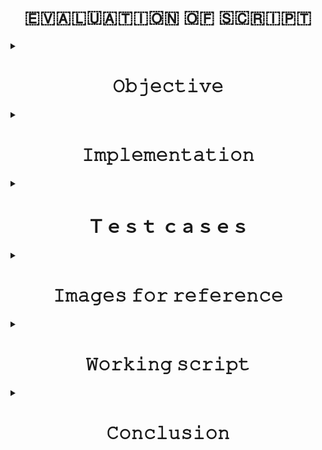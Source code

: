<h1 align="center">🇪‌🇻‌🇦‌🇱‌🇺‌🇦‌🇹‌🇮‌🇴‌🇳‌ 🇴‌🇫‌ 🇸‌🇨‌🇷‌🇮‌🇵‌🇹‌</h1>
<details>
<summary><h1 align="center">𝙾𝚋𝚓𝚎𝚌𝚝𝚒𝚟𝚎</h1></summary>
The objective of script are as follows:

* Downloading Google Spreadsheet as csv
* Manipulating csv file to take only desired data
* Saving the desired data in new file in required output format i.e `Name : abc Average : aa Sum : bb`
</details>

<details>
<summary><h1 align="center">𝙸𝚖𝚙𝚕𝚎𝚖𝚎𝚗𝚝𝚊𝚝𝚒𝚘𝚗</h1></summary>

I have used `wget` command to download csv from google spreadsheet link and used `awk` command to manipulate data from downloaded csv and then stored the new output using redirection operator `>` in `awk` command.
</details>

<details>
<summary><h1 align="center">Ｔｅｓｔ ｃａｓｅｓ</h1></summary>

| Test Case ID  | Test Scenario  | Test Steps  | Test Data  | Expected Results  |  Actual Results |  Pass/Fail |
| :------------: | :------------: | :------------: | :------------: | :------------: | :------------: | :------------: |
|`TC01`|Check Google Spreadsheet link| <ol> <li>Go to Google Spreadsheet</li><li>Select File -> Publish to the web</li><li>Select the entire document or a particular page as per your need and select csv option and click publish<br></li></ol>|Google Spreadsheet|Link from which we can download Spreadsheet in csv format|Link which downloaded file in csv| PASS  |
|`TC02`|Check <strong>wget</strong>|Enter the generated link from `TC01`|Link of published Spreadsheet|Downloading file from link in csv|Downloaded file as expected|PASS|
|`TC03`|Manipulating Spreadsheet using <strong>awk</strong>|<ol><li>Fetching particular column of csv:</li><ul><li>Intern Name</li><li>Average</li></ul><li>Calculating Sum based on Average column values</li></ol>|Downloaded CSV file|Getting all values of Intern name, Average column and Sum values |Got all values of Intern name, Average column and Sum values|PASS|
|`TC04`|Redirecting output of `TC03` in new files|use `>` (followed by file_name) after `awk` command |awk command of `TC03`|Creation of new files|Created new files|PASS|
</details>

<details>
<summary><h1 align="center">𝙸𝚖𝚊𝚐𝚎𝚜 𝚏𝚘𝚛 𝚛𝚎𝚏𝚎𝚛𝚎𝚗𝚌𝚎 </h1></summary>

|Image&nbsp;For Test Case|Description| Image  |
| :------------: | :------------: | :------------: |
|`TC01`|Dropdown menu for selecting document and its format i.e. Comma-seprated values(.csv) in our case| <img src="https://raw.githubusercontent.com/vibhu004/supportingfiles/main/publish.png" alt="sample image" height=280 width=400> |
|`TC02`|Sample link showing how our link will look like|<img src="https://raw.githubusercontent.com/vibhu004/supportingfiles/main/linkon.png" height=100>|
|`TC03`|Output in desired format| <img src="https://raw.githubusercontent.com/vibhu004/supportingfiles/main/output.png">  |
|`TC04`|Using > to save above shown output in a file named output1.csv. Here spreadsheet1.csv is downloaded csv and output1.csv is the new csv after manipulating original downloaded csv| <img src="https://raw.githubusercontent.com/vibhu004/supportingfiles/main/redirect.png">  |
</details>

<details>
<summary><h1 align="center"> 𝚆𝚘𝚛𝚔𝚒𝚗𝚐 𝚜𝚌𝚛𝚒𝚙𝚝</h1></summary>
<img src="https://raw.githubusercontent.com/vibhu004/supportingfiles/main/mywork.gif" alt="demo">
</details>

<details>
<summary><h1 align="center">𝙲𝚘𝚗𝚌𝚕𝚞𝚜𝚒𝚘𝚗</h1></summary>
I hereby concludes that the script at discussion is fully operational and working as per requirement.
</details>


<!--<h1 align="center"> 🅂🄲🅁🄸🄿🅃 🄾🅄🅃🄿🅄🅃 </h1>-->

<!-- [![output](https://raw.githubusercontent.com/vibhu004/supportingfiles/main/mywork.gif "output")](https://raw.githubusercontent.com/vibhu004/supportingfiles/main/mywork.gif "output")
-->
